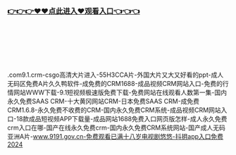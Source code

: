 ### [👉👉👉♥♥点此进入♥观看入口👈👈👈](https://mrddrm.github.io/crm.html)
<br></br><br></br><br></br>
.com9.1.crm-csgo高清大片进入-55H3CCA片-外国大片又大又好看的ppt-成人无码区免费A片久久鸭软件-成免费的CRM1688-成品视频CRM网站入口-免费的行情网站WWW下载-9.1短视频极速版免费下载-免费网站在线观看人数第一集-国内永久免费SAAS CRM-十大黄冈网站CRM-日本免费SAAS CRM-成免费CRM1.6.8-永久免费不收费的CRM-国内永久免费CRM系统-成品视频CRM网站入口-18款成品短视频APP下载量-成品网站1688免费入口网页版怎样-成人永久免费crm入口在哪-国产在线永久免费crm-国内永久免费CRM系统网站-国产成人无码亚洲A片-www.9191.gov.cn-免费观看已满十八岁电视剧悠悠-抖抈app入口免费2024
